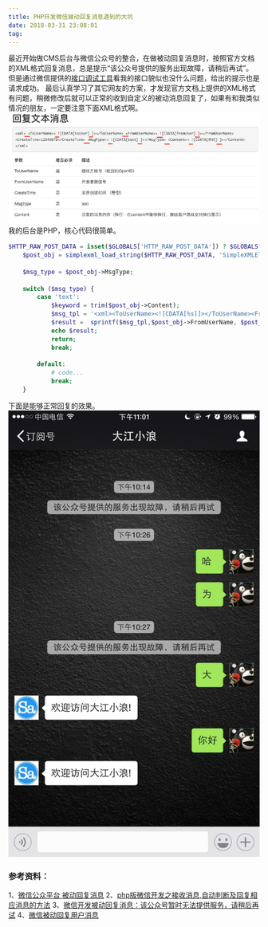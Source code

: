 ```yaml
---
title: PHP开发微信被动回复消息遇到的大坑
date: 2018-03-31 23:08:01
tag: 
---
```


最近开始做CMS后台与微信公众号的整合，在做被动回复消息时，按照官方文档的XML格式回复消息，总是提示“该公众号提供的服务出现故障，请稍后再试”。但是通过微信提供的[接口调试工具](https://mp.weixin.qq.com/debug/)看我的接口貌似也没什么问题，给出的提示也是请求成功。
最后认真学习了其它网友的方案，才发现官方文档上提供的XML格式有问题，稍微修改后就可以正常的收到自定义的被动消息回复了，如果有和我类似情况的朋友，一定要注意下面XML格式啊。
![](./20180331-php-wechat/39469-20180331230730636-189756279.png)
我的后台是PHP，核心代码很简单。

```php
$HTTP_RAW_POST_DATA = isset($GLOBALS['HTTP_RAW_POST_DATA']) ? $GLOBALS['HTTP_RAW_POST_DATA'] : file_get_contents("php://input");
    $post_obj = simplexml_load_string($HTTP_RAW_POST_DATA, 'SimpleXMLElement', LIBXML_NOCDATA);

    $msg_type = $post_obj->MsgType;

    switch ($msg_type) {
        case 'text':
            $keyword = trim($post_obj->Content);
            $msg_tpl = '<xml><ToUserName><![CDATA[%s]]></ToUserName><FromUserName><![CDATA[%s]]></FromUserName><CreateTime>%s</CreateTime><MsgType><![CDATA[text]]></MsgType><Content><![CDATA[%s]]></Content></xml>';
            $result =  sprintf($msg_tpl,$post_obj->FromUserName, $post_obj->ToUserName, time(), '欢迎访问大江小浪!');
            echo $result;
            return;
            break;
        
        default:
            # code...
            break;
    }
```
下面是能够正常回复的效果。
![](./20180331-php-wechat/39469-20180331230744804-1119065982.png)



### 参考资料：
1、[微信公众平台 被动回复消息](https://mp.weixin.qq.com/wiki?t=resource/res_main&id=mp1421140543)
2、[php版微信开发之接收消息,自动判断及回复相应消息的方法](http://www.jb51.net/article/93341.htm)
3、[微信开发被动回复消息：该公众号暂时无法提供服务，请稍后再试](http://www.cnblogs.com/Cwj-XFH/p/5772229.html)
4、[微信被动回复用户消息](http://www.cnblogs.com/zhouqi666/p/6781206.html)












